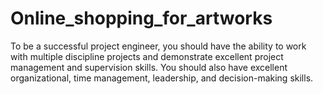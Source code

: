# Online_shopping_for_artworks
To be a successful project engineer, you should have the ability to work with multiple discipline projects and demonstrate excellent project management and supervision skills. You should also have excellent organizational, time management, leadership, and decision-making skills.
